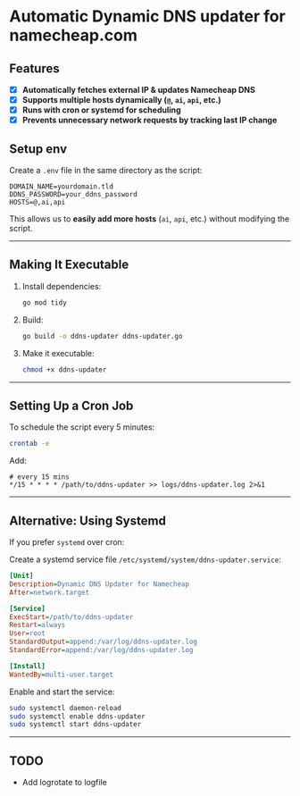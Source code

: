# Automatic Dynamic DNS updater for namecheap.com

## **Features**

- [x] **Automatically fetches external IP & updates Namecheap DNS**
- [x] **Supports multiple hosts dynamically (`@`, `ai`, `api`, etc.)**
- [x] **Runs with cron or systemd for scheduling**
- [x] **Prevents unnecessary network requests by tracking last IP change**

## **Setup env**

Create a `.env` file in the same directory as the script:

```
DOMAIN_NAME=yourdomain.tld
DDNS_PASSWORD=your_ddns_password
HOSTS=@,ai,api
```

This allows us to **easily add more hosts** (`ai`, `api`, etc.) without modifying the script.

---

## **Making It Executable**

1. Install dependencies:
   ```sh
   go mod tidy
   ```
2. Build:

   ```sh
   go build -o ddns-updater ddns-updater.go
   ```

3. Make it executable:
   ```sh
   chmod +x ddns-updater
   ```

---

## **Setting Up a Cron Job**

To schedule the script every 5 minutes:

```sh
crontab -e
```

Add:

```
# every 15 mins
*/15 * * * * /path/to/ddns-updater >> logs/ddns-updater.log 2>&1
```

---

## **Alternative: Using Systemd**

If you prefer `systemd` over cron:

Create a systemd service file `/etc/systemd/system/ddns-updater.service`:

```ini
[Unit]
Description=Dynamic DNS Updater for Namecheap
After=network.target

[Service]
ExecStart=/path/to/ddns-updater
Restart=always
User=root
StandardOutput=append:/var/log/ddns-updater.log
StandardError=append:/var/log/ddns-updater.log

[Install]
WantedBy=multi-user.target
```

Enable and start the service:

```sh
sudo systemctl daemon-reload
sudo systemctl enable ddns-updater
sudo systemctl start ddns-updater
```

---

## TODO

- Add logrotate to logfile
